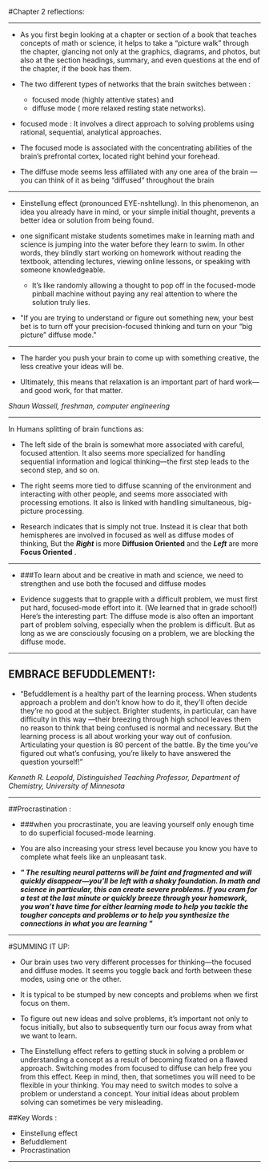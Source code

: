 
#Chapter 2 reflections:
***

* As you first begin looking at a chapter or section of a book that teaches concepts of math or science, it helps to take
a “picture walk” through the chapter, glancing not only at the graphics, diagrams, and photos, but also at the section
headings, summary, and even questions at the end of the chapter, if the book has them.

*	The two	different types	of	networks that the brain	switches between : 
    * focused mode (highly attentive states) and 
    * diffuse mode ( more relaxed resting state networks).

* focused mode : It	involves	a	direct	approach	to
solving	problems	using	rational,	sequential,	analytical approaches.

* The	focused	mode	is	associated	with
the	concentrating	abilities	of	the	brain’s	prefrontal	cortex,	located	right	behind	your	forehead.

* The	diffuse	mode	seems	less	affiliated	with	any	one	area	of	the	brain
—you	can	think	of	it	as	being	“diffused”	throughout	the	brain



---

* Einstellung
effect (pronounced EYE-nshtellung). In this phenomenon, an idea you already have in mind, or your
simple initial thought, prevents a better idea or solution from being found.

* one significant mistake students sometimes make in learning math and
science is jumping into the water before they learn to swim. In other words, they blindly start
working on homework without reading the textbook, attending lectures, viewing online lessons, or
speaking with someone knowledgeable.

    * It’s like randomly allowing a thought to pop off in the focused-mode pinball machine without paying any real attention to where the solution truly lies.


* "If you are trying to understand or figure out something new, your best bet is to turn off your
precision-focused thinking and turn on your “big picture” diffuse mode."

***
* The harder you push your brain to come up with something
creative, the less creative your ideas will be.

* Ultimately, this means that relaxation is an important part of hard work—and good work, for that matter.

*Shaun Wassell, freshman, computer engineering*
***
In Humans splitting of brain functions as:

* The left side of the brain is somewhat more associated with careful, focused attention. It also seems more specialized for handling sequential information and logical thinking—the first step leads to the second step, and so on. 
  
* The right seems more tied to diffuse scanning of the environment and interacting with other people, and
seems more associated with processing emotions.
It also is linked with handling simultaneous, big-
picture processing.

* Research indicates that is simply not true. Instead it is clear that both hemispheres are involved in
focused as well as diffuse modes of thinking, But the ***Right*** is more **Diffusion Oriented** and the ***Left*** are more **Focus Oriented** .
***

* ###To learn about and be creative in math and science, we need to strengthen and use both the focused and diffuse modes

* Evidence suggests that to grapple with a difficult problem, we must first put hard, focused-mode
effort into it. (We learned that in grade school!) Here’s the interesting part: The diffuse mode is also
often an important part of problem solving, especially when the problem is difficult. But as long as
we are consciously focusing on a problem, we are blocking the diffuse mode.

***** 
## EMBRACE BEFUDDLEMENT!:

* “Befuddlement is a healthy part of the learning process. When students approach a problem and don’t know how to
do it, they’ll often decide they’re no good at the subject. Brighter students, in particular, can have difficulty in this way
—their breezing through high school leaves them no reason to think that being confused is normal and necessary.
But the learning process is all about working your way out of confusion. Articulating your question is 80 percent of the
battle. By the time you’ve figured out what’s confusing, you’re likely to have answered the question yourself!”

*Kenneth R. Leopold, Distinguished Teaching Professor, Department of Chemistry, University of Minnesota*
***
##Procrastination :

* ###when you procrastinate, you are leaving yourself only enough time to do superficial focused-mode learning.
* You are also increasing your stress level because you know you have to complete what feels like an unpleasant task.

* _**" The resulting neural patterns will be faint and fragmented and will quickly disappear—you’ll be
left with a shaky foundation. In math and science in particular, this can create severe problems. If you
cram for a test at the last minute or quickly breeze through your homework, you won’t have time for
either learning mode to help you tackle the tougher concepts and problems or to help you synthesize
the connections in what you are learning "**_


---
#SUMMING IT UP: 

* Our brain uses two very different processes for thinking—the focused and diffuse modes. It seems you toggle back and forth between these modes, using one or the other.

* It is typical to be stumped by new concepts and problems when we first focus on them.

* To figure out new ideas and solve problems, it’s important not only to focus initially, but
also to subsequently turn our focus away from what we want to learn.

* The Einstellung effect refers to getting stuck in solving a problem or understanding a concept as a result of becoming fixated on a flawed approach. Switching modes from focused to diffuse can help free you from this effect. Keep in mind, then, that sometimes you will need to be flexible in your thinking. You may need to switch modes to solve a problem or understand a concept. Your initial ideas about problem solving can sometimes be very misleading.

##Key Words :
* Einstellung effect
* Befuddlement
* Procrastination



***







